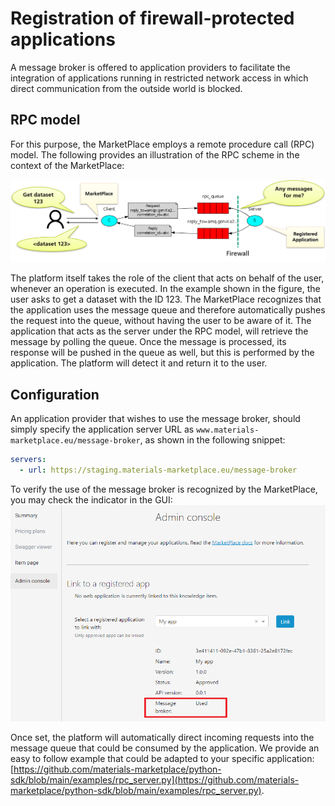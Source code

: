 # Registration of firewall-protected applications

A message broker is offered to application providers to facilitate the integration of applications running in restricted network access in which direct communication from the outside world is blocked.

## RPC model

For this purpose, the MarketPlace employs a remote procedure call (RPC) model. The following provides an illustration of the RPC scheme in the context of the MarketPlace:

![RPC diagram](../_static/img/message_broker/rpc_diagram.png)

The platform itself takes the role of the client that acts on behalf of the user, whenever an operation is executed. In the example shown in the figure, the user asks to get a dataset with the ID 123. The MarketPlace recognizes that the application uses the message queue and therefore automatically pushes the request into the queue, without having the user to be aware of it. The application that acts as the server under the RPC model, will retrieve the message by polling the queue. Once the message is processed, its response will be pushed in the queue as well, but this is performed by the application. The platform will detect it and return it to the user.

## Configuration

An application provider that wishes to use the message broker, should simply specify the application server URL as `www.materials-marketplace.eu/message-broker`, as shown in the following snippet:

```yaml
servers:
  - url: https://staging.materials-marketplace.eu/message-broker
```

To verify the use of the message broker is recognized by the MarketPlace, you may check the indicator in the GUI:
![Frontend indicator](../_static/img/message_broker/frontend_indicator.png)

Once set, the platform will automatically direct incoming requests into the message queue that could be consumed by the application. We provide an easy to follow example that could be adapted to your specific application:<br>
[https://github.com/materials-marketplace/python-sdk/blob/main/examples/rpc_server.py](https://github.com/materials-marketplace/python-sdk/blob/main/examples/rpc_server.py).
